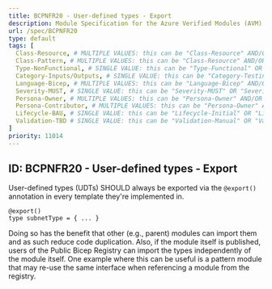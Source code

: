 ```yaml
---
title: BCPNFR20 - User-defined types - Export
description: Module Specification for the Azure Verified Modules (AVM) program
url: /spec/BCPNFR20
type: default
tags: [
  Class-Resource, # MULTIPLE VALUES: this can be "Class-Resource" AND/OR "Class-Pattern" AND/OR "Class-Utility"
  Class-Pattern, # MULTIPLE VALUES: this can be "Class-Resource" AND/OR "Class-Pattern" AND/OR "Class-Utility"
  Type-NonFunctional, # SINGLE VALUE: this can be "Type-Functional" OR "Type-NonFunctional"
  Category-Inputs/Outputs, # SINGLE VALUE: this can be "Category-Testing" OR "Category-Telemetry" OR "Category-Contribution/Support" OR "Category-Documentation" OR "Category-CodeStyle" OR "Category-Naming/Composition" OR "Category-Inputs/Outputs" OR "Category-Release/Publishing"
  Language-Bicep, # MULTIPLE VALUES: this can be "Language-Bicep" AND/OR "Language-Terraform"
  Severity-MUST, # SINGLE VALUE: this can be "Severity-MUST" OR "Severity-SHOULD" OR "Severity-MAY"
  Persona-Owner, # MULTIPLE VALUES: this can be "Persona-Owner" AND/OR "Persona-Contributor"
  Persona-Contributor, # MULTIPLE VALUES: this can be "Persona-Owner" AND/OR "Persona-Contributor"
  Lifecycle-BAU, # SINGLE VALUE: this can be "Lifecycle-Initial" OR "Lifecycle-BAU" OR "Lifecycle-EOL"
  Validation-TBD # SINGLE VALUE: this can be "Validation-Manual" OR "Validation-CI/Informational" OR "CI/Enforced"
]
priority: 11014
---
```


## ID: BCPNFR20 - User-defined types - Export

User-defined types (UDTs) SHOULD always be exported via the `@export()` annotation in every template they're implemented in.
```bicep
@export()
type subnetType = { ... }
```

Doing so has the benefit that other (e.g., parent) modules can import them and as such reduce code duplication. Also, if the module itself is published, users of the Public Bicep Registry can import the types independently of the module itself. One example where this can be useful is a pattern module that may re-use the same interface when referencing a module from the registry.
